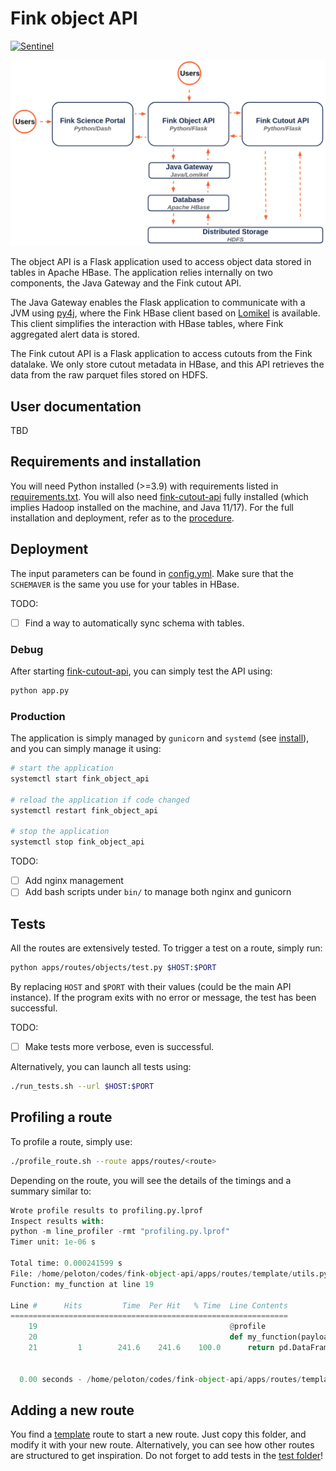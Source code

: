 # Fink object API

[![Sentinel](https://github.com/astrolabsoftware/fink-object-api/workflows/Sentinel/badge.svg)](https://github.com/astrolabsoftware/fink-object-api/actions?query=workflow%3ASentinel)

![structure](.github/API_fink.png)

The object API is a Flask application used to access object data stored in tables in Apache HBase. The application relies internally on two components, the Java Gateway and the Fink cutout API. 

The Java Gateway enables the Flask application to communicate with a JVM using [py4j](https://www.py4j.org/), where the Fink HBase client based on [Lomikel](https://github.com/hrivnac/Lomikel) is available. This client simplifies the interaction with HBase tables, where Fink aggregated alert data is stored.

The Fink cutout API is a Flask application to access cutouts from the Fink datalake. We only store cutout metadata in HBase, and this API retrieves the data from the raw parquet files stored on HDFS.

## User documentation

TBD 

## Requirements and installation

You will need Python installed (>=3.9) with requirements listed in [requirements.txt](requirements.txt). You will also need [fink-cutout-api](https://github.com/astrolabsoftware/fink-cutout-api) fully installed (which implies Hadoop installed on the machine, and Java 11/17). For the full installation and deployment, refer as to the [procedure](install/README.md).

## Deployment

The input parameters can be found in [config.yml](config.yml). Make sure that the `SCHEMAVER` is the same you use for your tables in HBase.

TODO:
- [ ] Find a way to automatically sync schema with tables.

### Debug

After starting [fink-cutout-api](https://github.com/astrolabsoftware/fink-cutout-api), you can simply test the API using:

```bash
python app.py
```

### Production

The application is simply managed by `gunicorn` and `systemd` (see [install](install/README.md)), and you can simply manage it using:

```bash
# start the application
systemctl start fink_object_api

# reload the application if code changed
systemctl restart fink_object_api

# stop the application
systemctl stop fink_object_api
```

TODO:
- [ ] Add nginx management
- [ ] Add bash scripts under `bin/` to manage both nginx and gunicorn

## Tests

All the routes are extensively tested. To trigger a test on a route, simply run:

```bash
python apps/routes/objects/test.py $HOST:$PORT
```

By replacing `HOST` and `$PORT` with their values (could be the main API instance). If the program exits with no error or message, the test has been successful.

TODO:
- [ ] Make tests more verbose, even is successful.

Alternatively, you can launch all tests using:


```bash
./run_tests.sh --url $HOST:$PORT
```

## Profiling a route

To profile a route, simply use:

```bash
./profile_route.sh --route apps/routes/<route>
```

Depending on the route, you will see the details of the timings and a summary similar to:

```python
Wrote profile results to profiling.py.lprof
Inspect results with:
python -m line_profiler -rmt "profiling.py.lprof"
Timer unit: 1e-06 s

Total time: 0.000241599 s
File: /home/peloton/codes/fink-object-api/apps/routes/template/utils.py
Function: my_function at line 19

Line #      Hits         Time  Per Hit   % Time  Line Contents
==============================================================
    19                                           @profile                                             
    20                                           def my_function(payload):                            
    21         1        241.6    241.6    100.0      return pd.DataFrame({payload["arg1"]: [1, 2, 3]})


  0.00 seconds - /home/peloton/codes/fink-object-api/apps/routes/template/utils.py:19 - my_function
```

## Adding a new route

You find a [template](apps/routes/template) route to start a new route. Just copy this folder, and modify it with your new route. Alternatively, you can see how other routes are structured to get inspiration. Do not forget to add tests in the [test folder](tests/)!
